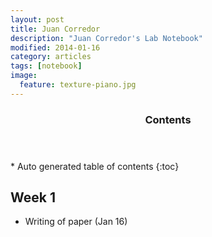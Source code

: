 ```yaml
---
layout: post
title: Juan Corredor
description: "Juan Corredor's Lab Notebook"
modified: 2014-01-16
category: articles
tags: [notebook]
image:
  feature: texture-piano.jpg
---
```


<section id="table-of-contents" class="toc">
  <header>
    <h3>Contents</h3>
  </header>
<div id="drawer" markdown="1">
*  Auto generated table of contents
{:toc}
</div>
</section><!-- /#table-of-contents -->

## Week 1
* Writing of paper (Jan 16)
